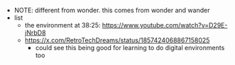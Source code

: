   * NOTE: different from wonder. this comes from wonder and wander
  * list
    * the environment at 38:25: https://www.youtube.com/watch?v=D29E-jNrbD8
    * https://x.com/RetroTechDreams/status/1857424068867158025
      * could see this being good for learning to do digital environments too
